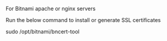 For Bitnami apache or nginx servers

Run the below command to install or generate SSL certificates 

sudo /opt/bitnami/bncert-tool
